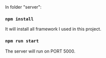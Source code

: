 In folder "server":
### `npm install`
It will install all framework I used in this project.
### `npm run start`
The server will run on PORT 5000.